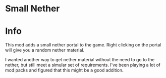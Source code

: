 # Small Nether 

# Info

This mod adds a small nether portal to the game. Right clicking on the portal will give you a random nether material. 

I wanted another way to get nether material without the need to go to the nether, but still meet a simular set of requirements. 
I've been playing a lot of mod packs and figured that this might be a good addition.



